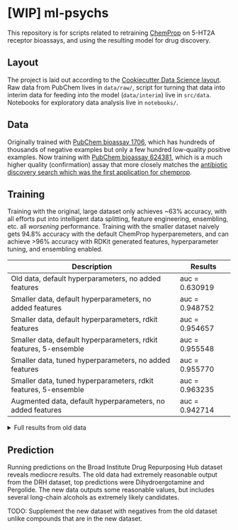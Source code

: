 # [WIP] ml-psychs

This repository is for scripts related to retraining [ChemProp](https://github.com/chemprop/chemprop) on 5-HT2A receptor bioassays, and using the resulting model for drug discovery. 

## Layout

The project is laid out according to the [Cookiecutter Data Science layout](https://drivendata.github.io/cookiecutter-data-science/).
Raw data from PubChem lives in `data/raw/`, script for turning that data into interim data for feeding into the model (`data/interim`) live in `src/data`.
Notebooks for exploratory data analysis live in `notebooks/`.

## Data

Originally trained with [PubChem bioassay 1706](https://pubchem.ncbi.nlm.nih.gov/bioassay/1706), which has hundreds of thousands of negative examples but only a few hundred low-quality positive examples.
Now training with [PubChem bioassay 624381](https://pubchem.ncbi.nlm.nih.gov/bioassay/624381), which is a much higher quality (confirmation) assay that more closely matches the [antibiotic discovery search which was the first application for chemprop](https://www.cell.com/cell/fulltext/S0092-8674(20)30102-1).

## Training

Training with the original, large dataset only achieves ~63% accuracy, with all efforts put into intelligent data splitting, feature engineering, ensembling, etc. all _worsening_ performance. 
Training with the smaller dataset naively gets 94.8% accuracy with the default ChemProp hyperparemeters, and can achieve >96% accuracy with RDKit generated features, hyperparameter tuning, and ensembling enabled. 

| Description                                                       | Results        |
|-------------------------------------------------------------------|----------------|
| Old data, default hyperparameters, no added features              | auc = 0.630919 |
| Smaller data, default hyperparameters, no added features          | auc = 0.948752 |
| Smaller data, default hyperparameters, rdkit features             | auc = 0.954657 |
| Smaller data, default hyperparameters, rdkit features, 5-ensemble | auc = 0.955548 |
| Smaller data, tuned hyperparameters, no added features            | auc = 0.955770 |
| Smaller data, tuned hyperparameters, rdkit features, 5-ensemble   | auc = 0.963235 |
| Augmented data, default hyperparameters, no added features        | auc = 0.942714 |

<details>
    <summary>Full results from old data</summary>

| Data Split           | Hyperparameters         | Results                                                                                                                                                                                 |
|----------------------|-------------------------|-----------------------------------------------------------------------------------------------------------------------------------------------------------------------------------------|
| Default random split | Default hyperparameters | Model 0 test auc = 0.630919 Ensemble test auc = 0.630919 1-fold cross validation         Seed 0 ==> test auc = 0.630919 Overall test auc = 0.630919 +/- 0.000000 Elapsed time = 3:07:13 |
| Manual split         | Default hyperparameters | Model 0 test auc = 0.596546 Ensemble test auc = 0.596546 1-fold cross validation         Seed 0 ==> test auc = 0.596546 Overall test auc = 0.596546 +/- 0.000000 Elapsed time = 2:39:13 |
| scaffold_balanced    | Default hyperparameters | Model 0 test auc = 0.627393 Ensemble test auc = 0.627393 1-fold cross validation         Seed 0 ==> test auc = 0.627393 Overall test auc = 0.627393 +/- 0.000000 Elapsed time = 2:42:57 |
| Random split with 98/1/1 split size | Default hyperparameters | Model 0 test auc = 0.704176 Ensemble test auc = 0.704176 1-fold cross validation 	Seed 0 ==> test auc = 0.704176 Overall test auc = 0.704176 +/- 0.000000 Elapsed time = 2:00:14 | 
| Default random split | Default with rdkit features | Model 0 test auc = 0.616364 Ensemble test auc = 0.616364 1-fold cross validation         Seed 0 ==> test auc = 0.616364 Overall test auc = 0.616364 +/- 0.000000 Elapsed time = 6:53:38 |
| Random split with 98/1/1 split size | Default hyperparameters with rdkit | Model 0 test auc = 0.555728 Ensemble test auc = 0.555728 1-fold cross validation 	Seed 0 ==> test auc = 0.555728 Overall test auc = 0.555728 +/- 0.000000 Elapsed time = 7:00:45 |
| Default random split | Default with class balance | Model 0 test auc = 0.614006 Ensemble test auc = 0.614006 1-fold cross validation 	Seed 0 ==> test auc = 0.614006 Overall test auc = 0.614006 +/- 0.000000 Elapsed time = 0:11:56 | 
| Default random split | Default with 100 epochs | Model 0 test auc = 0.620170 Ensemble test auc = 0.620170 1-fold cross validation 	Seed 0 ==> test auc = 0.620170 Overall test auc = 0.620170 +/- 0.000000 Elapsed time = 5:24:05 | 
| Default random split | Default with 3 ensemble | Model 2 test auc = 0.620461 Ensemble test auc = 0.629669 1-fold cross validation 	Seed 0 ==> test auc = 0.629669 Overall test auc = 0.629669 +/- 0.000000 Elapsed time = 4:52:46 | 
| Default random split | {'depth': 2, 'dropout': 0.0, 'ffn_num_layers': 3, 'hidden_size': 2400} | Model 0 test auc = 0.617250 Ensemble test auc = 0.617250 1-fold cross validation 	Seed 0 ==> test auc = 0.617250 Overall test auc = 0.617250 +/- 0.000000 Elapsed time = 4:52:37 |
| Default random split | Above, with rdkit features | Model 0 test auc = 0.601644 Ensemble test auc = 0.601644 1-fold cross validation 	Seed 0 ==> test auc = 0.601644 Overall test auc = 0.601644 +/- 0.000000 Elapsed time = 9:52:27 |
| Default random split | Default with 5 ensemble | Ensemble test auc = 0.622447 1-fold cross validation 	Seed 0 ==> test auc = 0.622447 Overall test auc = 0.622447 +/- 0.000000 Elapsed time = 8:09:57 |
| Default random split | Default with 5 ensemble and rdkit freatures | Model 4 test auc = 0.606309 Ensemble test auc = 0.616090 1-fold cross validation 	Seed 0 ==> test auc = 0.616090 Overall test auc = 0.616090 +/- 0.000000 Elapsed time = 15:13:30 |
| scaffold_balanced with 98/1/1 split size | Default hyperparameters | Model 0 test auc = 0.751387 Ensemble test auc = 0.751387 1-fold cross validation 	Seed 0 ==> test auc = 0.751387 Overall test auc = 0.751387 +/- 0.000000 Elapsed time = 1:30:36 |
</details>

## Prediction

Running predictions on the Broad Institute Drug Repurposing Hub dataset reveals mediocre results. 
The old data had extremely reasonable output from the DRH dataset, top predictions were Dihydroergotamine and Pergolide.
The new data outputs some reasonable values, but includes several long-chain alcohols as extremely likely candidates. 

TODO: Supplement the new dataset with negatives from the old dataset unlike compounds that are in the new dataset.